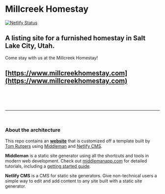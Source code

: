 # Millcreek Homestay
[![Netlify Status](https://api.netlify.com/api/v1/badges/267c937c-a53f-4d5e-9725-f91371a7391e/deploy-status)](https://app.netlify.com/sites/millcreek-homestay/deploys)

## A listing site for a furnished homestay in Salt Lake City, Utah.

Come stay with us at the Millcreek Homestay!

## **[https://www.millcreekhomestay.com](https://www.millcreekhomestay.com)**



<br><br><br>

---
<br>

### About the architecture

This repo contains an **[website](https://middleman-netlify-cms.netlify.com/)** that is customized off a template built by [Tom Rutgers](https://www.tomrutgers.nl/) using [Middleman](https://www.middlemanapp.com/) and [Netlify CMS](https://www.netlifycms.org).

**Middleman** is a static site generator using all the shortcuts and tools in modern web development. Check out [middlemanapp.com](http://middlemanapp.com/) for detailed tutorials, including a [getting started guide](http://middlemanapp.com/basics/getting-started/).

**Netlify CMS** is a CMS for static site generators. Give non-technical users a simple way to edit and add content to any site built with a static site generator. 
